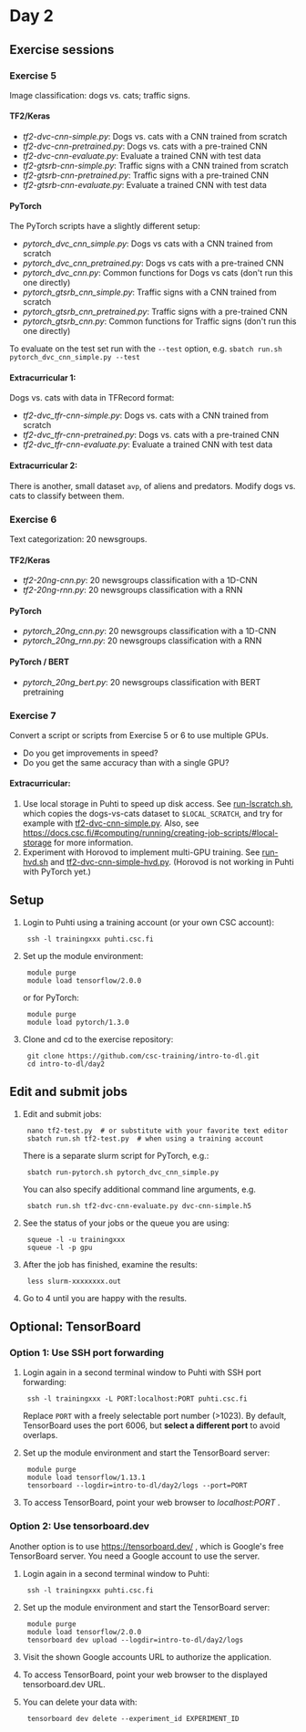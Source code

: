 # Day 2

## Exercise sessions

### Exercise 5

Image classification: dogs vs. cats; traffic signs.

#### TF2/Keras

* *tf2-dvc-cnn-simple.py*: Dogs vs. cats with a CNN trained from scratch
* *tf2-dvc-cnn-pretrained.py*: Dogs vs. cats with a pre-trained CNN
* *tf2-dvc-cnn-evaluate.py*: Evaluate a trained CNN with test data
* *tf2-gtsrb-cnn-simple.py*: Traffic signs with a CNN trained from scratch
* *tf2-gtsrb-cnn-pretrained.py*: Traffic signs with a pre-trained CNN
* *tf2-gtsrb-cnn-evaluate.py*: Evaluate a trained CNN with test data

#### PyTorch

The PyTorch scripts have a slightly different setup:

* *pytorch_dvc_cnn_simple.py*: Dogs vs cats with a CNN trained from scratch
* *pytorch_dvc_cnn_pretrained.py*: Dogs vs cats with a pre-trained CNN
* *pytorch_dvc_cnn.py*: Common functions for Dogs vs cats (don't run this one directly)
* *pytorch_gtsrb_cnn_simple.py*: Traffic signs with a CNN trained from scratch
* *pytorch_gtsrb_cnn_pretrained.py*: Traffic signs with a pre-trained CNN
* *pytorch_gtsrb_cnn.py*:  Common functions for Traffic signs (don't run this one directly)

To evaluate on the test set run with the `--test` option, e.g. `sbatch run.sh pytorch_dvc_cnn_simple.py --test` 

#### Extracurricular 1:

Dogs vs. cats with data in TFRecord format: 

* *tf2-dvc_tfr-cnn-simple.py*: Dogs vs. cats with a CNN trained from scratch
* *tf2-dvc_tfr-cnn-pretrained.py*: Dogs vs. cats with a pre-trained CNN
* *tf2-dvc_tfr-cnn-evaluate.py*: Evaluate a trained CNN with test data

#### Extracurricular 2:

There is another, small dataset `avp`, of aliens and predators. Modify dogs vs. cats to classify between them.  

### Exercise 6

Text categorization: 20 newsgroups.

#### TF2/Keras

* *tf2-20ng-cnn.py*: 20 newsgroups classification with a 1D-CNN
* *tf2-20ng-rnn.py*: 20 newsgroups classification with a RNN

#### PyTorch

* *pytorch_20ng_cnn.py*: 20 newsgroups classification with a 1D-CNN
* *pytorch_20ng_rnn.py*: 20 newsgroups classification with a RNN

#### PyTorch / BERT

* *pytorch_20ng_bert.py*: 20 newsgroups classification with BERT pretraining

### Exercise 7

Convert a script or scripts from Exercise 5 or 6 to use multiple GPUs.

* Do you get improvements in speed?
* Do you get the same accuracy than with a single GPU?

#### Extracurricular:

1. Use local storage in Puhti to speed up disk access.  See [run-lscratch.sh](run-lscratch.sh), which copies the dogs-vs-cats dataset to `$LOCAL_SCRATCH`, and try for example with [tf2-dvc-cnn-simple.py](tf2-dvc-cnn-simple.py).  Also, see https://docs.csc.fi/#computing/running/creating-job-scripts/#local-storage for more information.
2. Experiment with Horovod to implement multi-GPU training. See [run-hvd.sh](run-hvd.sh) and [tf2-dvc-cnn-simple-hvd.py](tf2-dvc-cnn-simple-hvd.py). (Horovod is not working in Puhti with PyTorch yet.) 

## Setup

1. Login to Puhti using a training account (or your own CSC account):

        ssh -l trainingxxx puhti.csc.fi
        
2. Set up the module environment:

        module purge
        module load tensorflow/2.0.0

   or for PyTorch:
   
        module purge
        module load pytorch/1.3.0

3. Clone and cd to the exercise repository:

        git clone https://github.com/csc-training/intro-to-dl.git
        cd intro-to-dl/day2

## Edit and submit jobs

1. Edit and submit jobs:

        nano tf2-test.py  # or substitute with your favorite text editor
        sbatch run.sh tf2-test.py  # when using a training account

   There is a separate slurm script for PyTorch, e.g.:
   
        sbatch run-pytorch.sh pytorch_dvc_cnn_simple.py

   You can also specify additional command line arguments, e.g.

        sbatch run.sh tf2-dvc-cnn-evaluate.py dvc-cnn-simple.h5

2. See the status of your jobs or the queue you are using:

        squeue -l -u trainingxxx
        squeue -l -p gpu

3. After the job has finished, examine the results:

        less slurm-xxxxxxxx.out

7. Go to 4 until you are happy with the results.

## Optional: TensorBoard

### Option 1: Use SSH port forwarding

1. Login again in a second terminal window to Puhti with SSH port forwarding:

        ssh -l trainingxxx -L PORT:localhost:PORT puhti.csc.fi
        
   Replace `PORT` with a freely selectable port number (>1023). By default, TensorBoard uses the port 6006, but **select a different port** to avoid overlaps. 

2. Set up the module environment and start the TensorBoard server:

        module purge
        module load tensorflow/1.13.1
        tensorboard --logdir=intro-to-dl/day2/logs --port=PORT

3. To access TensorBoard, point your web browser to *localhost:PORT* .

### Option 2: Use tensorboard.dev

Another option is to use https://tensorboard.dev/ , which is Google's free TensorBoard server. You need a Google account to use the server.

1. Login again in a second terminal window to Puhti:

        ssh -l trainingxxx puhti.csc.fi
        
2. Set up the module environment and start the TensorBoard server:

        module purge
        module load tensorflow/2.0.0
        tensorboard dev upload --logdir=intro-to-dl/day2/logs

3. Visit the shown Google accounts URL to authorize the application.

4. To access TensorBoard, point your web browser to the displayed tensorboard.dev URL.

5. You can delete your data with:

        tensorboard dev delete --experiment_id EXPERIMENT_ID

